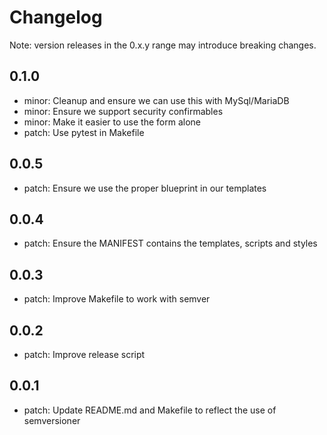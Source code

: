 # Changelog
Note: version releases in the 0.x.y range may introduce breaking changes.

## 0.1.0

- minor: Cleanup and ensure we can use this with MySql/MariaDB
- minor: Ensure we support security confirmables
- minor: Make it easier to use the form alone
- patch: Use pytest in Makefile

## 0.0.5

- patch: Ensure we use the proper blueprint in our templates

## 0.0.4

- patch: Ensure the MANIFEST contains the templates, scripts and styles

## 0.0.3

- patch: Improve Makefile to work with semver

## 0.0.2

- patch: Improve release script

## 0.0.1

- patch: Update README.md and Makefile to reflect the use of semversioner

